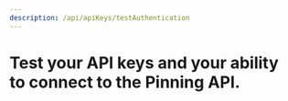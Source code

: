 ```yaml
---
description: /api/apiKeys/testAuthentication
---
```


# Test your API keys and your ability to connect to the Pinning API.

